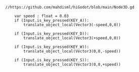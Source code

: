	//https://github.com/mahdisml/hiGodot/blob/main/Node3D.gd
```
	var speed : float = 0.03
	if (Input.is_key_pressed(KEY_A)):
		translate_object_local(Vector3(-speed,0,0))
		
	if (Input.is_key_pressed(KEY_D)):
		translate_object_local(Vector3(+speed,0,0))
		
	if (Input.is_key_pressed(KEY_W)):
		translate_object_local(Vector3(0,0,-speed))
		
	if (Input.is_key_pressed(KEY_S)):
		translate_object_local(Vector3(0,0,+speed))
```
